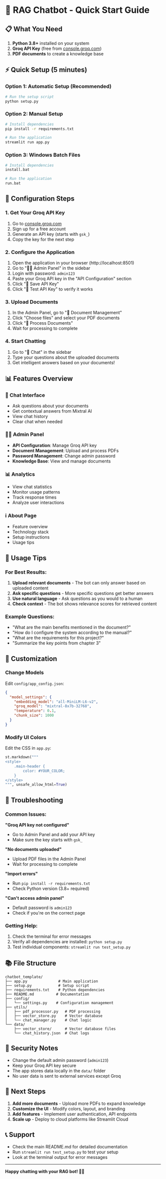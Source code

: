 # 🚀 RAG Chatbot - Quick Start Guide

## 📋 What You Need

1. **Python 3.8+** installed on your system
2. **Groq API Key** (free from [console.groq.com](https://console.groq.com))
3. **PDF documents** to create a knowledge base

## ⚡ Quick Setup (5 minutes)

### Option 1: Automatic Setup (Recommended)
```bash
# Run the setup script
python setup.py
```

### Option 2: Manual Setup
```bash
# Install dependencies
pip install -r requirements.txt

# Run the application
streamlit run app.py
```

### Option 3: Windows Batch Files
```bash
# Install dependencies
install.bat

# Run the application
run.bat
```

## 🔧 Configuration Steps

### 1. Get Your Groq API Key
1. Go to [console.groq.com](https://console.groq.com)
2. Sign up for a free account
3. Generate an API key (starts with `gsk_`)
4. Copy the key for the next step

### 2. Configure the Application
1. Open the application in your browser (http://localhost:8501)
2. Go to "👨‍💼 Admin Panel" in the sidebar
3. Login with password: `admin123`
4. Paste your Groq API key in the "API Configuration" section
5. Click "💾 Save API Key"
6. Click "🧪 Test API Key" to verify it works

### 3. Upload Documents
1. In the Admin Panel, go to "📄 Document Management"
2. Click "Choose files" and select your PDF documents
3. Click "🚀 Process Documents"
4. Wait for processing to complete

### 4. Start Chatting
1. Go to "💬 Chat" in the sidebar
2. Type your questions about the uploaded documents
3. Get intelligent answers based on your documents!

## 📊 Features Overview

### 💬 Chat Interface
- Ask questions about your documents
- Get contextual answers from Mixtral AI
- View chat history
- Clear chat when needed

### 👨‍💼 Admin Panel
- **API Configuration**: Manage Groq API key
- **Document Management**: Upload and process PDFs
- **Password Management**: Change admin password
- **Knowledge Base**: View and manage documents

### 📊 Analytics
- View chat statistics
- Monitor usage patterns
- Track response times
- Analyze user interactions

### ℹ️ About Page
- Feature overview
- Technology stack
- Setup instructions
- Usage tips

## 🎯 Usage Tips

### For Best Results:
1. **Upload relevant documents** - The bot can only answer based on uploaded content
2. **Ask specific questions** - More specific questions get better answers
3. **Use natural language** - Ask questions as you would to a human
4. **Check context** - The bot shows relevance scores for retrieved content

### Example Questions:
- "What are the main benefits mentioned in the document?"
- "How do I configure the system according to the manual?"
- "What are the requirements for this project?"
- "Summarize the key points from chapter 3"

## 🔧 Customization

### Change Models
Edit `config/app_config.json`:
```json
{
  "model_settings": {
    "embedding_model": "all-MiniLM-L6-v2",
    "groq_model": "mixtral-8x7b-32768",
    "temperature": 0.1,
    "chunk_size": 1000
  }
}
```

### Modify UI Colors
Edit the CSS in `app.py`:
```python
st.markdown("""
<style>
    .main-header {
        color: #YOUR_COLOR;
    }
</style>
""", unsafe_allow_html=True)
```

## 🐛 Troubleshooting

### Common Issues:

**"Groq API key not configured"**
- Go to Admin Panel and add your API key
- Make sure the key starts with `gsk_`

**"No documents uploaded"**
- Upload PDF files in the Admin Panel
- Wait for processing to complete

**"Import errors"**
- Run `pip install -r requirements.txt`
- Check Python version (3.8+ required)

**"Can't access admin panel"**
- Default password is `admin123`
- Check if you're on the correct page

### Getting Help:
1. Check the terminal for error messages
2. Verify all dependencies are installed: `python setup.py`
3. Test individual components: `streamlit run test_setup.py`

## 📚 File Structure

```
chatbot_template/
├── app.py              # Main application
├── setup.py            # Setup script
├── requirements.txt    # Python dependencies
├── README.md          # Documentation
├── config/
│   └── settings.py    # Configuration management
├── utils/
│   ├── pdf_processor.py   # PDF processing
│   ├── vector_store.py    # Vector database
│   └── chat_manager.py    # Chat logic
└── data/
    ├── vector_store/      # Vector database files
    └── chat_history.json  # Chat logs
```

## 🔐 Security Notes

- Change the default admin password (`admin123`)
- Keep your Groq API key secure
- The app stores data locally in the `data/` folder
- No user data is sent to external services except Groq

## 🚀 Next Steps

1. **Add more documents** - Upload more PDFs to expand knowledge
2. **Customize the UI** - Modify colors, layout, and branding
3. **Add features** - Implement user authentication, API endpoints
4. **Scale up** - Deploy to cloud platforms like Streamlit Cloud

## 📞 Support

- Check the main README.md for detailed documentation
- Run `streamlit run test_setup.py` to test your setup
- Look at the terminal output for error messages

---

**Happy chatting with your RAG bot! 🤖✨**
